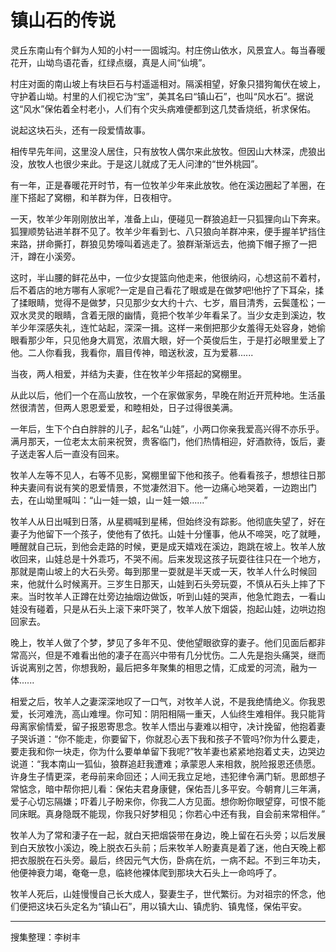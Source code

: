 # 镇山石的传说

灵丘东南山有个鲜为人知的小村一一固城沟。村庄傍山依水，风景宜人。每当春暖花开，山坳鸟语花香，红绿点缀，真是人间“仙境”。

村庄对面的南山坡上有块巨石与村遥遥相对。隔溪相望，好象只猎狗匍伏在坡上，守护着山坳。村里的人们视它沩“宝”，美其名曰“镇山石”，也叫“风水石”。据说这“风水”保佑着全村老小，人们有个灾头病难便都到这几焚香烧纸，祈求保佑。

说起这块石头，还有一段爱情故事。

相传早先年间，这里没人居住，只有放牧人偶尔来此放牧。但因山大林深，虎狼出没，放牧人也很少来此。于是这儿就成了无人问津的“世外桃园”。

有一年，正是春暖花开时节，有一位牧羊少年来此放牧。他在溪边圈起了羊圈，在崖下搭起了窝棚，和羊群为伴，日夜相守。

一天，牧羊少年刚刚放出羊，准备上山，便碰见一群狼追赶一只狐狸向山下奔来。狐狸顺势钻进羊群不见了。牧羊少年看到七、八只狼向羊群冲来，便手握羊铲挡住来路，拼命撕打，群狼见势嚎叫着逃走了。狼群渐渐远去，他摘下帽子擦了一把汗，蹲在小溪旁。

这时，半山腰的鲜花丛中，一位少女提篮向他走来，他很纳闷，心想这前不着村，后不着店的地方哪有人家呢?一定是自己看花了眼或是在做梦吧!他拧了下耳朵，揉了揉眼睛，觉得不是做梦，只见那少女大约十六、七岁，眉目清秀，云鬓蓬松；一双水灵灵的眼睛，含着无限的幽情，竟把个牧羊少年看呆了。当少女走到溪边，牧羊少年深感失礼，连忙站起，深深一揖。这样一来倒把那少女羞得无处容身，她偷眼看那少年，只见他身大肩宽，浓眉大眼，好一个英俊后生，于是打必眼里爱上了他。二人你看我，我看你，眉目传神，暗送秋波，互为爱慕......

当夜，两人相爱，并结为夫妻，住在牧羊少年搭起的窝棚里。

从此以后，他们一个在高山放牧，一个在家做家务，早晚在附近开荒种地。生活虽然很清苦，但两人恩恩爱爱，和睦相处，日子过得很美满。

一年后，生下个白白胖胖的儿子，起名“山娃”，小两口你亲我爱高兴得不亦乐乎。满月那天，一位老太太前来祝贺，贵客临门，他们热情相迎，好酒款待，饭后，妻子送走客人后一直没有回来。

牧羊人左等不见人，右等不见影，窝棚里留下他和孩子。他看看孩子，想想往日那种夫妻间有说有笑的恩爱情景，不觉凄然泪下。他一边痛心地哭着，一边跑出门去，在山坳里喊叫：“山一娃一娘，山ㄧ娃一娘......”

牧羊人从日出喊到日落，从星稠喊到星稀，但始终没有踪影。他彻底失望了，好在妻子为他留下一个孩子，使他有了依托。山娃十分懂事，他从不啼哭，吃了就睡，睡醒就自己玩，到他会走路的时候，更是成天嬉戏在溪边，跑跳在坡上。牧羊人放收回来，山娃总是十外乖巧，不哭不闹。后来发现这孩子玩耍往往只在一个地方，那就是南山坡上的大石头旁。每到那里一耍就是半天或一天，牧羊人什么时候回来，他就什么时候离开。三岁生日那天，山娃到石头旁玩耍，不慎从石头上摔了下来。当时牧羊人正蹲在灶旁边抽烟边做饭，听到山娃的哭声，他急忙跑去，一看山娃没有碰着，只是从石头上滚下来吓哭了，牧羊人放下烟袋，抱起山娃，边哄边抱回家去。

晚上，牧羊人做了个梦，梦见了多年不见、使他望眼欲穿的妻子。他们见面后都非常高兴，但是不难看出他的凄子在高兴中带有几分忧伤。二人先是抱头痛哭，继而诉说离别之苦，你想我盼，最后把多年聚集的相思之情，汇成爱的河流，融为一体......

相爱之后，牧羊人之妻深深地叹了一口气，对牧羊人说，不是我绝情绝义。你我恩爱，长河难洗，高山难埋。你可知：阴阳相隔一重天，人仙终生难相伴。我只能背母离家偷情爱，留子报恩寄思念。牧羊人悟出与妻难以相守，决计挽留，他抱着妻子哭诉道：“你不能走，你要留下，你就忍心丟下我和孩子不管吗?你为什么要走，要走我和你一块走，你为什么要单单留下我呢?”牧羊妻也紧紧地抱着丈夫，边哭边说道：“我本南山一狐仙，狼群追赶我遭难；承蒙恩人来相救，脱险报恩还债愿。许身生子情更深，老母前来命回还；人间无我立足地，违犯律令满门斩。思郎想子常惦念，暗中帮你把儿看：保佑夫君身康健，保佑吾儿多平安。今朝育儿三年满，爱子心切忘隔嫌；吓着儿子盼来你，你我二人方见面。想你盼你眼望穿，可恨不能同床眠。真身隐既不能现，你我只好梦相见；你若心中还有我，自会前来常相伴。”

牧羊人为了常和淒子在一起，就白天把烟袋带在身边，晚上留在石头旁；以后发展到白天放牧小溪边，晚上脱衣石头前；后来牧羊人盼妻真是着了迷，他白天晚上都把衣服脱在石头旁。最后，终因元气大伤，卧病在炕，一病不起。不到三年功夫，他便神衰力竭，奄奄一息，临終他裸体爬到那块大石头上一命呜呼了。

牧羊人死后，山娃慢慢自己长大成人，娶妻生子，世代繁衍。为对祖宗的怀念，他们便把这块石头定名为“镇山石”，用以镇大山、镇虎豹、镇鬼怪，保佑平安。

---

搜集整理：李树丰
